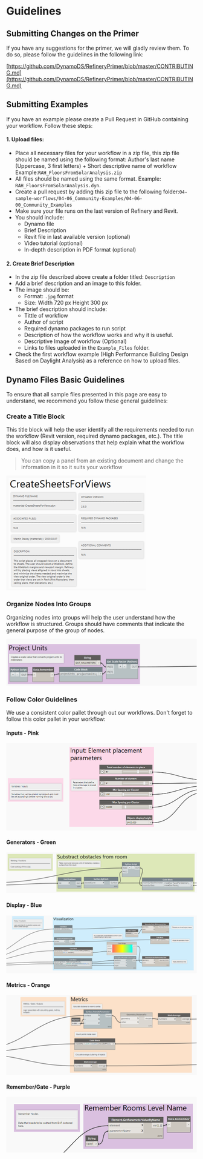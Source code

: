 # Guidelines

## Submitting Changes on the Primer

If you have any suggestions for the primer, we will gladly review them. To do so, please follow the guidelines in the following link:

[https://github.com/DynamoDS/RefineryPrimer/blob/master/CONTRIBUTING.md](https://github.com/DynamoDS/RefineryPrimer/blob/master/CONTRIBUTING.md)

## Submitting Examples

If you have an example please create a Pull Request in GitHub containing your workflow. Follow these steps: 

#### **1. Upload files:** 

* Place all necessary files for your workflow in a zip file, this zip file should be named using the following format: Author's last name \(Uppercase, 3 first letters\) + Short descriptive name of workflow Example:`RAH_FloorsFromSolarAnalysis.zip`
*  All files should be named using the same format. Example:  `RAH_FloorsFromSolarAnalysis.dyn`.
* Create a pull request by adding this zip file to the following folder:`04-sample-worflows/04-06_Community-Examples/04-06-00_Community_Examples`
* Make sure your file runs on the last version of Refinery and Revit. 
* You should include: 
  * Dynamo file
  * Brief Description
  * Revit file in last available version \(optional\)
  * Video tutorial \(optional\)
  * In-depth description in PDF format \(optional\)

#### 2. Create Brief Description

* In the zip file described above create a folder titled: `Description`
* Add a brief description and an image to this folder.
* The image should be:
  * Format: `.jpg` format
  * Size: Width 720 px Height 300 px
* The brief description should include: 
  * Tittle of workflow
  * Author of script
  * Required dynamo packages to run script
  * Description of how the workflow works and why it is useful.
  * Descriptive Image of workflow \(Optional\)
  * Links to files uploaded in the `Example_Files` folder.
* Check the first workflow example \(High Performance Building Design Based on Daylight Analysis\) as a reference on how to upload files. 

## Dynamo Files Basic Guidelines

To ensure that all sample files presented in this page are easy to understand, we recommend you follow these general guidelines:

### Create a Title Block

This title block will help the user identify all the requirements needed to run the workflow \(Revit version, required dynamo packages, etc.\). The title block will also display observations that help explain what the workflow does, and how is it useful.  

> You can copy a panel from an existing document and change the information in it so it suits your workflow

![](../../.gitbook/assets/community2.png)

### Organize Nodes Into Groups

Organizing nodes into groups will help the user understand how the workflow is structured. Groups should have comments that indicate the general purpose of the group of nodes.

![](../../.gitbook/assets/community3.png)

### Follow Color Guidelines

We use a consistent color pallet through out our workflows. Don't forget to follow this color pallet in your workflow:

####  Inputs - Pink

![](../../.gitbook/assets/comunity4.png)

#### Generators - Green

![](../../.gitbook/assets/comunity5.png)

#### Display - Blue

![](../../.gitbook/assets/comunity6.png)

#### Metrics - Orange

![](../../.gitbook/assets/comunity7.png)

#### Remember/Gate - Purple 

![](../../.gitbook/assets/comunity8.png)

